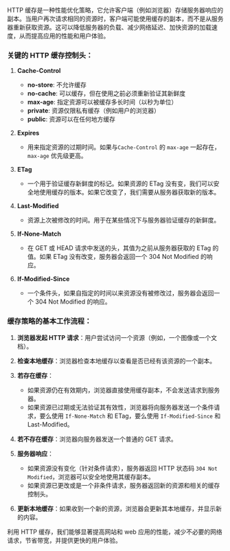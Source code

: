 HTTP 缓存是一种性能优化策略，它允许客户端（例如浏览器）存储服务器响应的副本。当用户再次请求相同的资源时，客户端可能使用缓存的副本，而不是从服务器重新获取资源。这可以降低服务器的负载、减少网络延迟、加快资源的加载速度，从而提高应用的性能和用户体验。

### 关键的 HTTP 缓存控制头：

1. **Cache-Control**
   - **no-store**: 不允许缓存
   - **no-cache**: 可以缓存，但在使用之前必须重新验证其新鲜度
   - **max-age**: 指定资源可以被缓存多长时间（以秒为单位）
   - **private**: 资源仅限私有缓存（例如用户的浏览器）
   - **public**: 资源可以在任何地方缓存
   
2. **Expires**
   - 用来指定资源的过期时间。如果与`Cache-Control` 的 `max-age` 一起存在，`max-age` 优先级更高。
   
3. **ETag**
   - 一个用于验证缓存新鲜度的标记。如果资源的 ETag 没有变，我们可以安全地使用缓存的版本。如果它改变了，我们需要从服务器获取新的版本。

4. **Last-Modified**
   - 资源上次被修改的时间。用于在某些情况下与服务器验证缓存的新鲜度。
   
5. **If-None-Match**
   - 在 GET 或 HEAD 请求中发送的头，其值为之前从服务器获取的 ETag 的值。如果 ETag 没有改变，服务器会返回一个 304 Not Modified 的响应。

6. **If-Modified-Since**
   - 一个条件头，如果自指定的时间以来资源没有被修改过，服务器会返回一个 304 Not Modified 的响应。
   
### 缓存策略的基本工作流程：

1. **浏览器发起 HTTP 请求**：用户尝试访问一个资源（例如，一个图像或一个文档）。

2. **检查本地缓存**：浏览器检查本地缓存以查看是否已经有该资源的一个副本。

3. **若存在缓存**：
   - 如果资源仍在有效期内，浏览器直接使用缓存副本，不会发送请求到服务器。
   - 如果资源已过期或无法验证其有效性，浏览器将向服务器发送一个条件请求，要么使用 `If-None-Match` 和 ETag，要么使用 `If-Modified-Since` 和 Last-Modified。

4. **若不存在缓存**：浏览器向服务器发送一个普通的 GET 请求。

5. **服务器响应**：
   - 如果资源没有变化（针对条件请求），服务器返回 HTTP 状态码 `304 Not Modified`，浏览器可以安全地使用其缓存副本。
   - 如果资源已更改或是一个非条件请求，服务器返回新的资源和相关的缓存控制头。

6. **更新本地缓存**：如果收到一个新的资源，浏览器会更新其本地缓存，并显示新的内容。

利用 HTTP 缓存，我们能够显著提高网站和 web 应用的性能，减少不必要的网络请求，节省带宽，并提供更快的用户体验。
